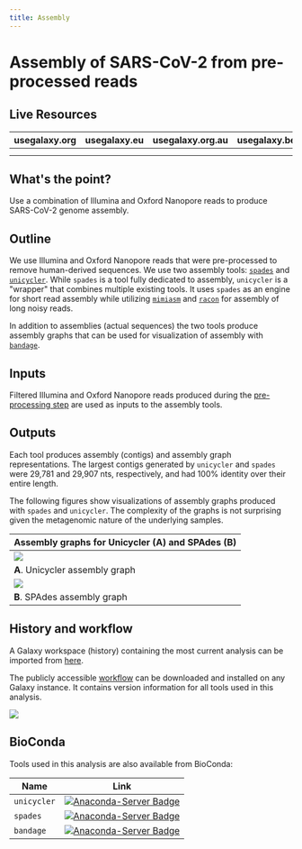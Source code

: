 ```yaml
---
title: Assembly
---
```

# Assembly of SARS-CoV-2 from pre-processed reads

## Live Resources

| usegalaxy.org | usegalaxy.eu | usegalaxy.org.au | usegalaxy.be | usegalaxy.fr |
|:--------:|:------------:|:------------:|:------------:|:------------:|
| <FlatShield label="workflow" message="run" href="https://usegalaxy.org/u/aun1/w/covid-19-assembly" alt="Galaxy workflow" /> | <FlatShield label="workflow" message="run" href="https://usegalaxy.eu/u/wolfgang-maier/w/covid-19-assembly" alt="Galaxy workflow" /> | <FlatShield label="workflow" message="run" href="https://usegalaxy.org.au/u/simongladman/w/covid-19-assembly" alt="Galaxy workflow" /> | <FlatShield label="workflow" message="run" href="https://usegalaxy.be/u/ieguinoa/w/covid-19-assembly" alt="Galaxy workflow" /> | <FlatShield label="workflow" message="run" href="https://usegalaxy.fr/u/lecorguille/w/covid-19-assembly-of-genome-sequence" alt="Galaxy workflow" /> |
| <FlatShield label="history" message="view" href="https://usegalaxy.org/u/aun1/h/covid-19-assembly" alt="Galaxy history" /> | <FlatShield label="history" message="view" href="https://usegalaxy.eu/u/wolfgang-maier/h/covid-19-read-pre-processing-without-downloading-from-sra" alt="Galaxy history" /> | <FlatShield label="history" message="view" href="https://usegalaxy.org.au/u/simongladman/h/covid-19-assembly" alt="Galaxy history" /> | <FlatShield label="history" message="view" href="https://usegalaxy.be/u/ieguinoa/h/covid-19-assembly" alt="Galaxy history" /> | <FlatShield label="history" message="view" href="https://usegalaxy.fr/u/lecorguille/h/covid-19-assembly" alt="Galaxy history" /> |



## What's the point?

Use a combination of Illumina and Oxford Nanopore reads to produce SARS-CoV-2 genome assembly.

## Outline

We use Illumina and Oxford Nanopore reads that were pre-processed to remove human-derived sequences. We use two assembly tools: [`spades`](http://cab.spbu.ru/software/spades/) and [`unicycler`](https://github.com/rrwick/Unicycler). While `spades` is a tool fully dedicated to assembly, `unicycler` is a "wrapper" that combines multiple existing tools. It uses `spades` as an engine for short read assembly while utilizing [`mimiasm`](https://github.com/lh3/miniasm) and [`racon`](https://github.com/isovic/racon) for assembly of long noisy reads.

In addition to assemblies (actual sequences) the two tools produce assembly graphs that can be used for visualization of assembly with [`bandage`](https://rrwick.github.io/Bandage/).

## Inputs

Filtered Illumina and Oxford Nanopore reads produced during the [pre-processing step](https://github.com/galaxyproject/SARS-CoV-2/tree/master/PreProcessing) are used as inputs to the assembly tools.

## Outputs

Each tool produces assembly (contigs) and assembly graph representations. The largest contigs generated by `unicycler` and `spades` were 29,781 and 29,907 nts, respectively, and had 100% identity over their entire length.

The following figures show visualizations of assembly graphs produced with `spades` and `unicycler`. The complexity of the graphs is not surprising given the metagenomic nature of the underlying samples.

| Assembly graphs for Unicycler (A) and SPAdes (B) |
|:-------------------------------|
| ![](https://usegalaxy.org/datasets/bbd44e69cb8906b5d6265148ad20e586/display/?preview=True)
| **A**. Unicycler assembly graph |
| ![](https://usegalaxy.org/datasets/bbd44e69cb8906b5f5dc8f4de00733be/display/?preview=True)
| **B**. SPAdes assembly graph |

## History and workflow

A Galaxy workspace (history) containing the most current analysis can be imported from [here](https://usegalaxy.org/u/aun1/h/covid-19-assembly).

The publicly accessible [workflow](https://usegalaxy.org/u/aun1/w/covid-19-assembly) can be downloaded and installed on any Galaxy instance. It contains version information for all tools used in this analysis.

![](./as_wf.png)


## BioConda

Tools used in this analysis are also available from BioConda:

| Name | Link |
|------|----------------|
| `unicycler` | [![Anaconda-Server Badge](https://anaconda.org/bioconda/unicycler/badges/version.svg)](https://anaconda.org/bioconda/unicycler) |
| `spades` | [![Anaconda-Server Badge](https://anaconda.org/bioconda/spades/badges/version.svg)](https://anaconda.org/bioconda/spades) |
| `bandage` | [![Anaconda-Server Badge](https://anaconda.org/bioconda/bandage/badges/version.svg)](https://anaconda.org/bioconda/bandage) |
